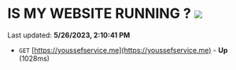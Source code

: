 # IS MY WEBSITE RUNNING ? [![](https://img.shields.io/static/v1?label=Sponsor&message=%E2%9D%A4&logo=GitHub&color=%23fe8e86)](https://github.com/sponsors/<username>)

Last updated: **5/26/2023, 2:10:41 PM**

- `GET` [https://youssefservice.me](https://youssefservice.me) - **Up** (1028ms)
